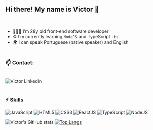 ## Hi there! My name is Victor 👋
<br/>

- 🧑🏽‍💻 I’m 28y old front-end software developer
- ⚙️ I’m currently learning `NodeJS` and TypeScript `.ts`
- 🌍 I can speak Portuguese (native speaker) and English
<br/><br/>

### 📫 Contact:

<div style="display: inline_block"><br/>
    <img align="center" alt= "Victor Linkedin" src="https://img.shields.io/badge/LinkedIn-0077B5?style=for-the-badge&logo=linkedin&logoColor=white)](https://www.linkedin.com/in/victorhfsantos" />
</div>
<br/>

### ⚡ Skills

![JavaScript](https://img.shields.io/badge/JavaScript-323330?style=for-the-badge&logo=javascript&logoColor=F7DF1E)
![HTML5](https://img.shields.io/badge/HTML5-E34F26?style=for-the-badge&logo=html5&logoColor=white)
![CSS3](https://img.shields.io/badge/CSS3-1572B6?style=for-the-badge&logo=css3&logoColor=white)
![ReactJS](https://img.shields.io/badge/React-20232A?style=for-the-badge&logo=react&logoColor=61DAFB)
![TypeScript](https://img.shields.io/badge/TypeScript-007ACC?style=for-the-badge&logo=typescript&logoColor=white)
![NodeJS](https://img.shields.io/badge/Node.js-43853D?style=for-the-badge&logo=node.js&logoColor=white)


![Victor's GitHub stats](https://github-readme-stats.vercel.app/api?username=viictorhfs&show_icons=true&theme=dracula&include_all_commits=true&count_private=true)
[![Top Langs](https://github-readme-stats.vercel.app/api/top-langs/?username=viictorhfs&size_weight=0.5&count_weight=0.5&layout=compact&theme=dracula)](https://github.com/viictorhfs/github-readme-stats)
